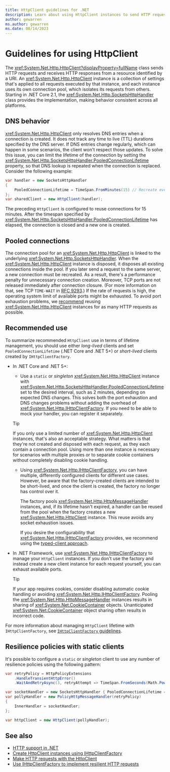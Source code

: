 ```yaml
---
title: HttpClient guidelines for .NET
description: Learn about using HttpClient instances to send HTTP requests and how you can manage clients using IHttpClientFactory in your .NET apps.
author: gewarren
ms.author: gewarren
ms.date: 08/14/2023
---
```


# Guidelines for using HttpClient

The <xref:System.Net.Http.HttpClient?displayProperty=fullName> class sends HTTP requests and receives HTTP responses from a resource identified by a URI. An <xref:System.Net.Http.HttpClient> instance is a collection of settings that's applied to all requests executed by that instance, and each instance uses its own connection pool, which isolates its requests from others. Starting in .NET Core 2.1, the <xref:System.Net.Http.SocketsHttpHandler> class provides the implementation, making behavior consistent across all platforms.

## DNS behavior

<xref:System.Net.Http.HttpClient> only resolves DNS entries when a connection is created. It does not track any time to live (TTL) durations specified by the DNS server. If DNS entries change regularly, which can happen in some scenarios, the client won't respect those updates. To solve this issue, you can limit the lifetime of the connection by setting the <xref:System.Net.Http.SocketsHttpHandler.PooledConnectionLifetime> property, so that DNS lookup is repeated when the connection is replaced. Consider the following example:

```csharp
var handler = new SocketsHttpHandler
{
    PooledConnectionLifetime = TimeSpan.FromMinutes(15) // Recreate every 15 minutes
};
var sharedClient = new HttpClient(handler);
```

The preceding `HttpClient` is configured to reuse connections for 15 minutes. After the timespan specified by <xref:System.Net.Http.SocketsHttpHandler.PooledConnectionLifetime> has elapsed, the connection is closed and a new one is created.

## Pooled connections

The connection pool for an <xref:System.Net.Http.HttpClient> is linked to the underlying <xref:System.Net.Http.SocketsHttpHandler>. When the <xref:System.Net.Http.HttpClient> instance is disposed, it disposes all existing connections inside the pool. If you later send a request to the same server, a new connection must be recreated. As a result, there's a performance penalty for unnecessary connection creation. Moreover, TCP ports are not released immediately after connection closure. (For more information on that, see TCP `TIME-WAIT` in [RFC 9293](https://www.rfc-editor.org/rfc/rfc9293.html#section-3.3.2).) If the rate of requests is high, the operating system limit of available ports might be exhausted. To avoid port exhaustion problems, we [recommend](#recommended-use) reusing <xref:System.Net.Http.HttpClient> instances for as many HTTP requests as possible.

## Recommended use

To summarize recommended `HttpClient` use in terms of lifetime management, you should use either *long-lived* clients and set `PooledConnectionLifetime` (.NET Core and .NET 5+) or *short-lived* clients created by `IHttpClientFactory`.

- In .NET Core and .NET 5+:

  - Use a `static` or *singleton* <xref:System.Net.Http.HttpClient> instance with <xref:System.Net.Http.SocketsHttpHandler.PooledConnectionLifetime> set to the desired interval, such as 2 minutes, depending on expected DNS changes. This solves both the port exhaustion and DNS changes problems without adding the overhead of <xref:System.Net.Http.IHttpClientFactory>. If you need to be able to mock your handler, you can register it separately.

  > [!TIP]
  > If you only use a limited number of <xref:System.Net.Http.HttpClient> instances, that's also an acceptable strategy. What matters is that they're not created and disposed with each request, as they each contain a connection pool. Using more than one instance is necessary for scenarios with multiple proxies or to separate cookie containers without completely disabling cookie handling.

  - Using <xref:System.Net.Http.IHttpClientFactory>, you can have multiple, differently configured clients for different use cases. However, be aware that the factory-created clients are intended to be short-lived, and once the client is created, the factory no longer has control over it.

    The factory pools <xref:System.Net.Http.HttpMessageHandler> instances, and, if its lifetime hasn't expired, a handler can be reused from the pool when the factory creates a new <xref:System.Net.Http.HttpClient> instance. This reuse avoids any socket exhaustion issues.

    If you desire the configurability that <xref:System.Net.Http.IHttpClientFactory> provides, we recommend using the [typed-client approach](../../../core/extensions/httpclient-factory.md#typed-clients).

- In .NET Framework, use <xref:System.Net.Http.IHttpClientFactory> to manage your `HttpClient` instances. If you don't use the factory and instead create a new client instance for each request yourself, you can exhaust available ports.

    > [!TIP]
    > If your app requires cookies, consider disabling automatic cookie handling or avoiding <xref:System.Net.Http.IHttpClientFactory>. Pooling the <xref:System.Net.Http.HttpMessageHandler> instances results in sharing of <xref:System.Net.CookieContainer> objects. Unanticipated <xref:System.Net.CookieContainer> object sharing often results in incorrect code.

For more information about managing `HttpClient` lifetime with `IHttpClientFactory`, see [`IHttpClientFactory` guidelines](../../../core/extensions/httpclient-factory.md#httpclient-lifetime-management).

## Resilience policies with static clients

It's possible to configure a `static` or *singleton* client to use any number of resilience policies using the following pattern:

```csharp
var retryPolicy = HttpPolicyExtensions
    .HandleTransientHttpError()
    .WaitAndRetryAsync(3, retryAttempt => TimeSpan.FromSeconds(Math.Pow(2, retryAttempt)));

var socketHandler = new SocketsHttpHandler { PooledConnectionLifetime = TimeSpan.FromMinutes(15) };
var pollyHandler = new PolicyHttpMessageHandler(retryPolicy)
{
    InnerHandler = socketHandler;
};

var httpClient = new HttpClient(pollyHandler);
```

## See also

- [HTTP support in .NET](http-overview.md)
- [Create HttpClient instances using IHttpClientFactory](../../../core/extensions/httpclient-factory.md)
- [Make HTTP requests with the HttpClient](httpclient.md)
- [Use IHttpClientFactory to implement resilient HTTP requests](../../../architecture/microservices/implement-resilient-applications/use-httpclientfactory-to-implement-resilient-http-requests.md)
